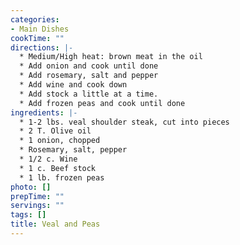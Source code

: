 ```yaml
---
categories:
- Main Dishes
cookTime: ""
directions: |-
  * Medium/High heat: brown meat in the oil
  * Add onion and cook until done
  * Add rosemary, salt and pepper
  * Add wine and cook down
  * Add stock a little at a time.
  * Add frozen peas and cook until done
ingredients: |-
  * 1-2 lbs. veal shoulder steak, cut into pieces
  * 2 T. Olive oil
  * 1 onion, chopped
  * Rosemary, salt, pepper
  * 1/2 c. Wine
  * 1 c. Beef stock
  * 1 lb. frozen peas
photo: []
prepTime: ""
servings: ""
tags: []
title: Veal and Peas
---
```

